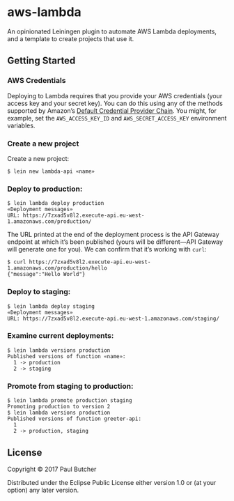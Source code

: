 # aws-lambda

An opinionated Leiningen plugin to automate AWS Lambda deployments, and a template to create projects that use it.

## Getting Started

### AWS Credentials

Deploying to Lambda requires that you provide your AWS credentials (your access key and your secret key). You can do this using any of the methods supported by Amazon’s [Default Credential Provider Chain](http://docs.aws.amazon.com/sdk-for-java/v1/developer-guide/credentials.html#credentials-default). You might, for example, set the `AWS_ACCESS_KEY_ID` and `AWS_SECRET_ACCESS_KEY` environment variables.

### Create a new project

Create a new project:

```ShellSession
$ lein new lambda-api «name»
```

### Deploy to production:

```ShellSession
$ lein lambda deploy production
«Deployment messages»
URL: https://7zxad5v8l2.execute-api.eu-west-1.amazonaws.com/production/
```

The URL printed at the end of the deployment process is the API Gateway endpoint at which it’s been published (yours will be different—API Gateway will generate one for you). We can confirm that it’s working with `curl`:

```ShellSession
$ curl https://7zxad5v8l2.execute-api.eu-west-1.amazonaws.com/production/hello
{"message":"Hello World"}
```

### Deploy to staging:

```ShellSession
$ lein lambda deploy staging
«Deployment messages»
URL: https://7zxad5v8l2.execute-api.eu-west-1.amazonaws.com/staging/
```

### Examine current deployments:

```ShellSession
$ lein lambda versions production
Published versions of function «name»:
  1 -> production
  2 -> staging
```
### Promote from staging to production:

```ShellSession
$ lein lambda promote production staging
Promoting production to version 2
$ lein lambda versions production
Published versions of function greeter-api:
  1
  2 -> production, staging
```

## License

Copyright © 2017 Paul Butcher

Distributed under the Eclipse Public License either version 1.0 or (at
your option) any later version.
